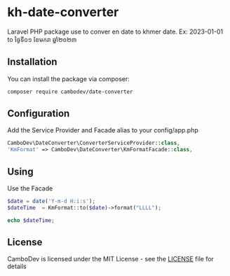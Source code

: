 # kh-date-converter
Laravel PHP package use to conver en date to khmer date. Ex: 2023-01-01 to ថ្ងៃទី០១ ខែមករា ឆ្នាំ២០២៣

## Installation
You can install the package via composer:
```bash
composer require cambodev/date-converter
```

## Configuration
Add the Service Provider and Facade alias to your config/app.php
```php
CamboDev\DateConverter\ConverterServiceProvider::class,
'KmFormat' => CamboDev\DateConverter\KmFormatFacade::class,
```
## Using
Use the Facade
```php
$date = date('Y-m-d H:i:s');
$dateTime  = KmFormat::to($date)->format("LLLL");

echo $dateTime;
```
## License
CamboDev is licensed under the MIT License - see the [LICENSE](LICENSE) file for details
